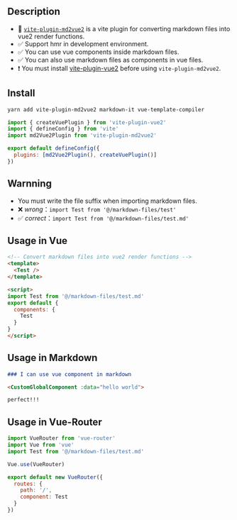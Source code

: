 ## Description

- 🌟 [`vite-plugin-md2vue2`](https://www.npmjs.com/package/vite-plugin-md2vue2) is a vite plugin for converting markdown files into vue2 render functions.
- ✅ Support hmr in development environment.
- ✅ You can use vue components inside markdown files.
- ✅ You can also use markdown files as components in vue files.
- ❗ You must install [vite-plugin-vue2](https://github.com/underfin/vite-plugin-vue2) before using `vite-plugin-md2vue2`.

## Install

```bash
yarn add vite-plugin-md2vue2 markdown-it vue-template-compiler
```

```js
import { createVuePlugin } from 'vite-plugin-vue2'
import { defineConfig } from 'vite'
import md2Vue2Plugin from 'vite-plugin-md2vue2'

export default defineConfig({
  plugins: [md2Vue2Plugin(), createVuePlugin()]
})
```

## Warnning

- You must write the file suffix when importing markdown files.
- ❌ *wrong*：`import Test from '@/markdown-files/test'`
- ✅ *correct*：`import Test from '@/markdown-files/test.md'`

## Usage in Vue

```html
<!-- Convert markdown files into vue2 render functions -->
<template>
  <Test />
</template>

<script>
import Test from '@/markdown-files/test.md'
export default {
  components: {
    Test
  }
}
</script>
```

## Usage in Markdown

```md
### I can use vue component in markdown

<CustomGlobalComponent :data="hello world">

perfect!!!
```

## Usage in Vue-Router

```js
import VueRouter from 'vue-router'
import Vue from 'vue'
import Test from '@/markdown-files/test.md'

Vue.use(VueRouter)

export default new VueRouter({
  routes: {
    path: '/',
    component: Test
  }
})
```